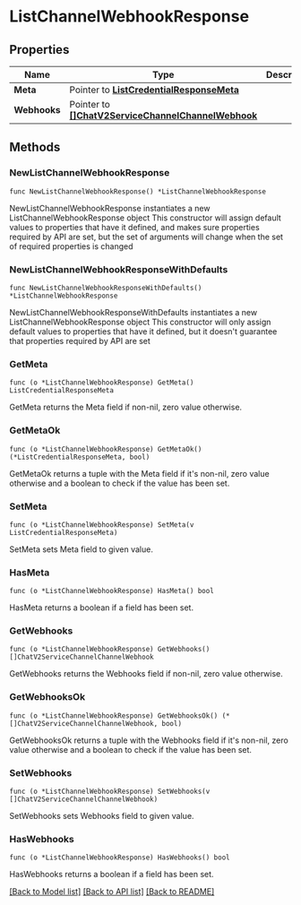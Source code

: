 # ListChannelWebhookResponse

## Properties

Name | Type | Description
------------ | ------------- | -------------
**Meta** | Pointer to [**ListCredentialResponseMeta**](ListCredentialResponse_meta.md) |  | [optional] 
**Webhooks** | Pointer to [**[]ChatV2ServiceChannelChannelWebhook**](ChatV2ServiceChannelChannelWebhook.md) |  | [optional] 

## Methods

### NewListChannelWebhookResponse

`func NewListChannelWebhookResponse() *ListChannelWebhookResponse`

NewListChannelWebhookResponse instantiates a new ListChannelWebhookResponse object
This constructor will assign default values to properties that have it defined,
and makes sure properties required by API are set, but the set of arguments
will change when the set of required properties is changed

### NewListChannelWebhookResponseWithDefaults

`func NewListChannelWebhookResponseWithDefaults() *ListChannelWebhookResponse`

NewListChannelWebhookResponseWithDefaults instantiates a new ListChannelWebhookResponse object
This constructor will only assign default values to properties that have it defined,
but it doesn't guarantee that properties required by API are set

### GetMeta

`func (o *ListChannelWebhookResponse) GetMeta() ListCredentialResponseMeta`

GetMeta returns the Meta field if non-nil, zero value otherwise.

### GetMetaOk

`func (o *ListChannelWebhookResponse) GetMetaOk() (*ListCredentialResponseMeta, bool)`

GetMetaOk returns a tuple with the Meta field if it's non-nil, zero value otherwise
and a boolean to check if the value has been set.

### SetMeta

`func (o *ListChannelWebhookResponse) SetMeta(v ListCredentialResponseMeta)`

SetMeta sets Meta field to given value.

### HasMeta

`func (o *ListChannelWebhookResponse) HasMeta() bool`

HasMeta returns a boolean if a field has been set.

### GetWebhooks

`func (o *ListChannelWebhookResponse) GetWebhooks() []ChatV2ServiceChannelChannelWebhook`

GetWebhooks returns the Webhooks field if non-nil, zero value otherwise.

### GetWebhooksOk

`func (o *ListChannelWebhookResponse) GetWebhooksOk() (*[]ChatV2ServiceChannelChannelWebhook, bool)`

GetWebhooksOk returns a tuple with the Webhooks field if it's non-nil, zero value otherwise
and a boolean to check if the value has been set.

### SetWebhooks

`func (o *ListChannelWebhookResponse) SetWebhooks(v []ChatV2ServiceChannelChannelWebhook)`

SetWebhooks sets Webhooks field to given value.

### HasWebhooks

`func (o *ListChannelWebhookResponse) HasWebhooks() bool`

HasWebhooks returns a boolean if a field has been set.


[[Back to Model list]](../README.md#documentation-for-models) [[Back to API list]](../README.md#documentation-for-api-endpoints) [[Back to README]](../README.md)



